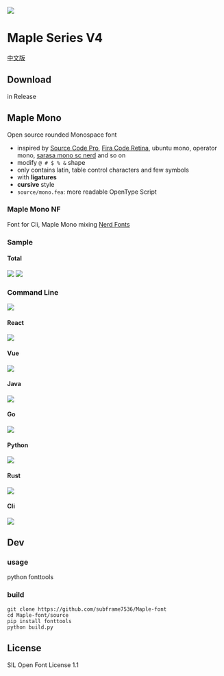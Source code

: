 ![](/img/head.svg)

# Maple Series V4

[中文版](/README_CN.md)

## Download

in Release

## Maple Mono

Open source rounded Monospace font

- inspired by [Source Code Pro](https://github.com/adobe-fonts/source-code-pro), [Fira Code Retina](https://github.com/tonsky/FiraCode), ubuntu mono, operator mono, [sarasa mono sc nerd](https://github.com/laishulu/Sarasa-Mono-SC-Nerd) and so on
- modify `@ # $ % &` shape
- only contains latin, table control characters and few symbols
- with **ligatures**
- **cursive** style
- `source/mono.fea`: more readable OpenType Script

### Maple Mono NF

Font for Cli, Maple Mono mixing [Nerd Fonts](https://github.com/ryanoasis/nerd-fonts)

### Sample

#### Total

![](/img/sample.webp)
![](/img/ligature.gif)

### Command Line

![](/img/cli.webp)

#### React

![](/img/react.webp)

#### Vue

![](/img/vue.webp)

#### Java

![](/img/java.webp)

#### Go

![](/img/go.webp)

#### Python

![](/img/python.webp)

#### Rust

![](/img/rust.webp)

#### Cli

![](img/cli.webp)

## Dev

### usage

python fonttools

### build

```
git clone https://github.com/subframe7536/Maple-font
cd Maple-font/source
pip install fonttools
python build.py
```

## License

SIL Open Font License 1.1
